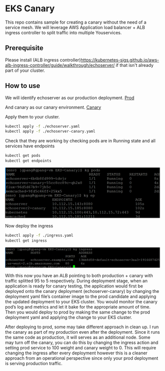 # EKS Canary

This repo contains sample for creating a canary without the need of a service mesh. We will leverage AWS Application load balancer + ALB ingress controller to split traffic into multiple Youservices.

## Prerequisite

Please install (ALB ingress controller)<https://kubernetes-sigs.github.io/aws-alb-ingress-controller/guide/walkthrough/echoserver/> if that isn't already part of your cluster.

## How to use

We will identify echoserver as our production deployment.
[Prod](./echoserver.yaml)

And canary as our canary environment.
[Canary](./echoserver-canary.yaml)

Apply them to your cluster.

```bash
kubectl apply -f ./echoserver.yaml
kubectl apply -f ./echoserver-canary.yaml
```

Check that they are working by checking pods are in Running state and all services have endpoints

```bash
kubectl get pods
kubectl get endpoints
```

![podsandservicestatus](./images/podssvcstatus.png)

Now deploy the ingress

```bash
kubectl apply -f ./ingress.yaml
kubectl get ingress
```

![ingress-echo](./images/ingress-echo.png)

With this now you have an ALB pointing to both production + canary with traffic splitted 95 to 5 respectively. During deployment stage, when an application is ready for canary testing, the application would first be deployed onto the canary deployment (echoserver-canary) by changing the deployment yaml file’s container image to the prod candidate and applying the updated deployment to your EKS cluster. You would monitor the canary pod’s log and metrics and let it bake for the appropriate amount of time. Then you would deploy to prod by making the same change to the prod deployment yaml and applying the change to your EKS cluster.

After deploying to prod, some may take different approach in clean up. I run the canary as part of my production even after the deployment. Since it runs the same code as production, it will serves as an additional node. Some may turn off the canary, you can do this by changing the ingress action and setting prod service to 100 weight and canary weight to 0. This will require changing the ingress after every deployment however this is a cleaner approach from an operational perspective since only your prod deployment is serving production traffic.
